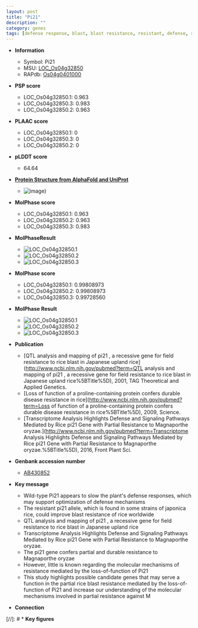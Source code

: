 ```yaml
---
layout: post
title: "Pi21"
description: ""
category: genes
tags: [defense response, blast, blast resistance, resistant, defense, resistance, magnaporthe oryzae]
---
```


* **Information**  
    + Symbol: Pi21  
    + MSU: [LOC_Os04g32850](http://rice.plantbiology.msu.edu/cgi-bin/ORF_infopage.cgi?orf=LOC_Os04g32850)  
    + RAPdb: [Os04g0401000](http://rapdb.dna.affrc.go.jp/viewer/gbrowse_details/irgsp1?name=Os04g0401000)  

* **PSP score**  
    + LOC_Os04g32850.1: 0.963 
    + LOC_Os04g32850.3: 0.983 
    + LOC_Os04g32850.2: 0.963 

* **PLAAC score**  
    + LOC_Os04g32850.1: 0 
    + LOC_Os04g32850.3: 0 
    + LOC_Os04g32850.2: 0 

* **pLDDT score**
    + 64.64

* **[Protein Structure from AlphaFold and UniProt](https://www.uniprot.org/uniprotkb/Q7XL73/entry#structure)**
    + ![image](https://ricepsp.github.io/images/Q7/AF-Q7XL73-F1.png))

* **MolPhase score**
    + LOC_Os04g32850.1: 0.963
    + LOC_Os04g32850.2: 0.963
    + LOC_Os04g32850.3: 0.983

* **MolPhaseResult**
    + ![LOC_Os04g32850.1](https://ricepsp.github.io/pictures/LOC_Os04g/LOC_Os04g32850.1.png)
    + ![LOC_Os04g32850.2](https://ricepsp.github.io/pictures/LOC_Os04g/LOC_Os04g32850.2.png)
    + ![LOC_Os04g32850.3](https://ricepsp.github.io/pictures/LOC_Os04g/LOC_Os04g32850.3.png)

* **MolPhase score**
    + LOC_Os04g32850.1: 0.99808973
    + LOC_Os04g32850.2: 0.99808973
    + LOC_Os04g32850.3: 0.99728560

* **MolPhase Result**
    + ![LOC_Os04g32850.1](https://304243504.github.io/Pictures/LOC_Os04g/LOC_Os04g32850.1.png)
    + ![LOC_Os04g32850.2](https://304243504.github.io/Pictures/LOC_Os04g/LOC_Os04g32850.2.png)
    + ![LOC_Os04g32850.3](https://304243504.github.io/Pictures/LOC_Os04g/LOC_Os04g32850.3.png)

* **Publication**  
    + [QTL analysis and mapping of pi21 , a recessive gene for field resistance to rice blast in Japanese upland rice](http://www.ncbi.nlm.nih.gov/pubmed?term=QTL analysis and mapping of pi21 , a recessive gene for field resistance to rice blast in Japanese upland rice%5BTitle%5D), 2001, TAG Theoretical and Applied Genetics.
    + [Loss of function of a proline-containing protein confers durable disease resistance in rice](http://www.ncbi.nlm.nih.gov/pubmed?term=Loss of function of a proline-containing protein confers durable disease resistance in rice%5BTitle%5D), 2009, Science.
    + [Transcriptome Analysis Highlights Defense and Signaling Pathways Mediated by Rice pi21 Gene with Partial Resistance to Magnaporthe oryzae.](http://www.ncbi.nlm.nih.gov/pubmed?term=Transcriptome Analysis Highlights Defense and Signaling Pathways Mediated by Rice pi21 Gene with Partial Resistance to Magnaporthe oryzae.%5BTitle%5D), 2016, Front Plant Sci.

* **Genbank accession number**  
    + [AB430852](http://www.ncbi.nlm.nih.gov/nuccore/AB430852)

* **Key message**  
    + Wild-type Pi21 appears to slow the plant's defense responses, which may support optimization of defense mechanisms
    + The resistant pi21 allele, which is found in some strains of japonica rice, could improve blast resistance of rice worldwide
    + QTL analysis and mapping of pi21 , a recessive gene for field resistance to rice blast in Japanese upland rice
    + Transcriptome Analysis Highlights Defense and Signaling Pathways Mediated by Rice pi21 Gene with Partial Resistance to Magnaporthe oryzae.
    + The pi21 gene confers partial and durable resistance to Magnaporthe oryzae
    + However, little is known regarding the molecular mechanisms of resistance mediated by the loss-of-function of Pi21
    + This study highlights possible candidate genes that may serve a function in the partial rice blast resistance mediated by the loss-of-function of Pi21 and increase our understanding of the molecular mechanisms involved in partial resistance against M

* **Connection**  

[//]: # * **Key figures**  


